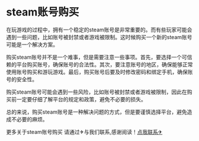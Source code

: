 # steam账号购买

在玩游戏的过程中，拥有一个稳定的steam账号是非常重要的。而有些玩家可能会遇到一些问题，比如账号被封禁或者游戏被限制。这时候购买一个新的steam账号可能是一个解决方案。

购买steam账号并不是一个难事，但是需要注意一些事项。首先，要选择一个可信赖的平台购买账号，确保账号的合法性。其次，要注意账号的地区，确保能够正常使用账号购买和游玩游戏。最后，购买账号后要及时修改密码和绑定手机，确保账号的安全性。

购买steam账号可能会遇到一些风险，比如账号被封禁或者游戏被限制，因此在购买前一定要仔细了解平台的规定和政策，避免不必要的损失。

总的来说，购买steam账号是一种解决问题的方式，但是要谨慎选择平台，避免造成不必要的麻烦。

更多关于steam账号购买 请通过✈与我们联系,感谢阅读！[点我联系✈](https://auth.G208.com)